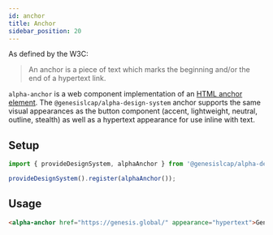 ```yaml
---
id: anchor
title: Anchor
sidebar_position: 20
---
```


As defined by the W3C:

> An anchor is a piece of text which marks the beginning and/or the end of a hypertext link.

`alpha-anchor` is a web component implementation of an [HTML anchor element](https://developer.mozilla.org/en-US/docs/Web/HTML/Element/a). The `@genesislcap/alpha-design-system` anchor supports the same visual appearances as the button component (accent, lightweight, neutral, outline, stealth) as well as a hypertext appearance for use inline with text.

## Setup

```ts
import { provideDesignSystem, alphaAnchor } from '@genesislcap/alpha-design-system';

provideDesignSystem().register(alphaAnchor());
```

## Usage

```html live
<alpha-anchor href="https://genesis.global/" appearance="hypertext">Genesis</alpha-anchor>
```
